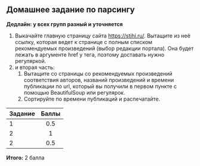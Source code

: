 ## Домашнее задание по парсингу

**Дедлайн: у всех групп разный и уточняется**

1. Выкачайте главную страницу сайта https://stihi.ru/. Вытащите из неё ссылку, которая ведет к странице с полным списком рекомендуемых произведений (выбор редакции портала). Она будет лежать в аргументe href у тега, поэтому доставать нужно регуляркой.
2. и вторая часть:
    1. Вытащите со страницы со рекомендуемых произведений соответствия авторов, названий произведений и времени публикации по url, который вы получили в первом пункте с помощью BeautifulSoup или регулярок.
    2. Сортируйте по времени публикаций и распечатайте.

|Задание|Баллы
---|:---:
1|0.5
2|1
2|0.5

**Итого:** 2 балла
